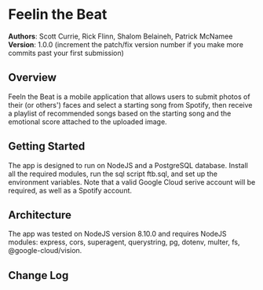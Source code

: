 # Feelin the Beat

**Authors**: Scott Currie, Rick Flinn, Shalom Belaineh, Patrick McNamee
**Version**: 1.0.0 (increment the patch/fix version number if you make more commits past your first submission)


## Overview
Feeln the Beat is a mobile application that allows users to submit photos of their (or others') faces and select a starting song from Spotify, then receive a playlist of recommended songs based on the starting song and the emotional score attached to the uploaded image.


## Getting Started
The app is designed to run on NodeJS and a PostgreSQL database. Install all the required modules, run the sql script ftb.sql, and set up the environment variables. Note that a valid Google Cloud serive account will be required, as well as a Spotify account.  


## Architecture
The app was tested on NodeJS version 8.10.0 and requires NodeJS modules: express, cors, superagent, querystring, pg, dotenv, multer, fs, @google-cloud/vision.


## Change Log
<!-- Use this area to document the iterative changes made to your application as each feature is successfully implemented. Use time stamps. Here's an examples:

11-02-2018 18:00:00 - Project is underway. Created the express server and "hello world" functionality.
11-05-2018 16:00:00 - Google Vision requests are working.
11-05-2018 16:00:00 - Spotify requests are working.
11-06-2018 17:00:00 - Added ability to seed track.
11-06-2018 18:00:00 - File uploads working.
11-07-2018 10:30:00 - Rewrote file uploads with multer.
11-07-2018 18:00:00 - Reached MVP. Able to take a user through the app from start to finish.
11-08-2018 16:00:00 - Basic layout and styling done.
11-08-2018 18:00:00 - Heroku deployment working.
11-09-2018 14:15:00 - Final code changes merged into master.


## Credits and Collaborations

While no code was copied and pasted into this project, general problem solving approaches were suggested by classmates and contributors to Stack Overflow. We thank everyone who inspired us and acknowledge this work to be a collaborative effort between ourselves, our classmates, and others on the internet sharing their knowledge and experience.
